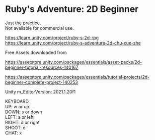 # Ruby's Adventure: 2D Beginner
  
Just the practice.  
Not available for commercial use.  
  
https://learn.unity.com/project/ruby-s-2d-rpg  
https://learn.unity.com/project/ruby-s-adventure-2d-chu-xue-zhe  
  
Free Assets downloaded from  
  
https://assetstore.unity.com/packages/essentials/asset-packs/2d-beginner-tutorial-resources-140167  
  
https://assetstore.unity.com/packages/essentials/tutorial-projects/2d-beginner-complete-project-140253  
  
Unity m_EditorVersion:  2021.1.20f1  
  
KEYBOARD  
UP: w or up  
DOWN: s or down  
LEFT: a or left  
RIGHT: d or right  
SHOOT:  c  
CHAT:  x  
  
  